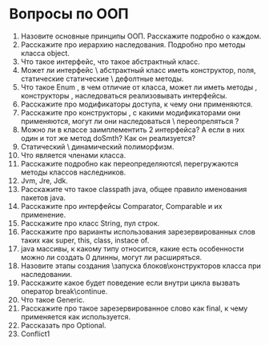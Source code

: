 # Вопросы по ООП

1. Назовите основные принципы ООП. Расскажите подробно о каждом.
2. Расскажите про иерархию наследования. Подробно про методы класса object.
3. Что такое интерфейс, что такое абстрактный класс.
4. Может ли интерфейс \ абстрактный класс иметь конструктор, поля, статические статические \ дефолтные методы.
5. Что такое Enum , в чем отличие от класса, может ли иметь методы , конструкторы , наследоваться реализовывать интерфейсы.
6. Расскажите про модификаторы доступа, к чему они применяются.
7. Расскажите про конструкторы , с какими модификаторами они применяются, могут ли они наследоваться \ переопреляться ?
8. Можно ли в классе заимплементить 2 интерфейса? А если в них один и тот же метод doSmth? Как он реализуется?
9. Статический \ динамический полиморфизм.
10. Что является членами класса.
11. Расскажите подробно как переопределяются\ перегружаются методы классов наследников.
12. Jvm, Jre, Jdk.
13. Расскажите что такое classpath java, общее правило именования пакетов java.
14. Расскажите про интерфейсы Comparator, Comparable и их применение.
15. Расскажите про класс String, пул строк.
16. Расскажите про варианты использования зарезервированных слов таких как super, this, class, instace of.
17. java массивы, к какому типу относится, какие есть особенности можно ли создать 0 длинны, могут ли расширяться.
18. Назовите этапы создания \запуска блоков\конструкторов класса при наследовании.
19. Расскажите какое будет поведение если внутри цикла вызвать оператор break\continue.
20. Что такое Generic.
21. Расскажите про такое зарезервированное слово как final, к чему применяется как используется.
22. Рассказать про Optional.
23. Conflict1
